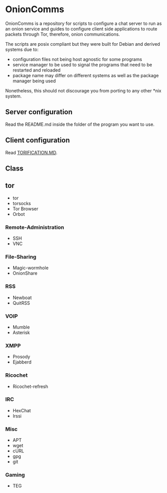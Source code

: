 # OnionComms

OnionComms is a repository for scripts to configure a chat server to run as an onion service and guides to configure client side applications to route packets through Tor, therefore, onion communications.

The scripts are posix compliant but they were built for Debian and derived systems due to:
- configuration files not being host agnostic for some programs
- service manager to be used to signal the programs that need to be restarted and reloaded
- package name may differ on different systems as well as the package manager being used

Nonetheless, this should not discourage you from porting to any other *nix system.

## Server configuration

Read the README.md inside the folder of the program you want to use.

## Client configuration

Read [TORIFICATION.MD](https://github.com/nyxnor/onioncomms/blob/main/TORIFICATION.md).

## Class

## tor

* tor
* torsocks
* Tor Browser
* Orbot

### Remote-Administration

* SSH
* VNC

### File-Sharing

* Magic-wormhole
* OnionShare

### RSS

* Newboat
* QuitRSS

### VOIP

* Mumble
* Asterisk

### XMPP

* Prosody
* Ejabberd

### Ricochet

* Ricochet-refresh

### IRC

* HexChat
* Irssi

### Misc

* APT
* wget
* cURL
* gpg
* git

### Gaming

* TEG